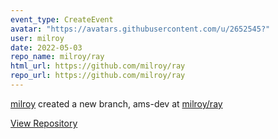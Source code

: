 ```yaml
---
event_type: CreateEvent
avatar: "https://avatars.githubusercontent.com/u/2652545?"
user: milroy
date: 2022-05-03
repo_name: milroy/ray
html_url: https://github.com/milroy/ray
repo_url: https://github.com/milroy/ray
---
```


<a href='https://github.com/milroy' target='_blank'>milroy</a> created a new branch, ams-dev at <a href='https://github.com/milroy/ray' target='_blank'>milroy/ray</a>

<a href='https://github.com/milroy/ray' target='_blank'>View Repository</a>